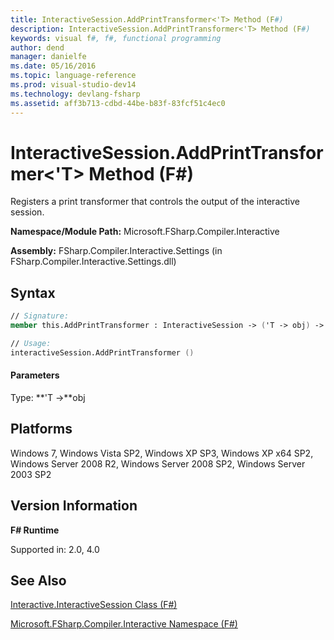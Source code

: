 ```yaml
---
title: InteractiveSession.AddPrintTransformer<'T> Method (F#)
description: InteractiveSession.AddPrintTransformer<'T> Method (F#)
keywords: visual f#, f#, functional programming
author: dend
manager: danielfe
ms.date: 05/16/2016
ms.topic: language-reference
ms.prod: visual-studio-dev14
ms.technology: devlang-fsharp
ms.assetid: aff3b713-cdbd-44be-b83f-83fcf51c4ec0 
---
```


# InteractiveSession.AddPrintTransformer<'T> Method (F#)

Registers a print transformer that controls the output of the interactive session.

**Namespace/Module Path:** Microsoft.FSharp.Compiler.Interactive

**Assembly:** FSharp.Compiler.Interactive.Settings (in FSharp.Compiler.Interactive.Settings.dll)


## Syntax

```fsharp
// Signature:
member this.AddPrintTransformer : InteractiveSession -> ('T -> obj) -> unit

// Usage:
interactiveSession.AddPrintTransformer ()
```

#### Parameters
Type: **'T -&gt;**obj

## Platforms
Windows 7, Windows Vista SP2, Windows XP SP3, Windows XP x64 SP2, Windows Server 2008 R2, Windows Server 2008 SP2, Windows Server 2003 SP2


## Version Information
**F# Runtime**

Supported in: 2.0, 4.0

## See Also
[Interactive.InteractiveSession Class &#40;F&#35;&#41;](Interactive.InteractiveSession-Class-%5BFSharp%5D.md)

[Microsoft.FSharp.Compiler.Interactive Namespace &#40;F&#35;&#41;](index.md)